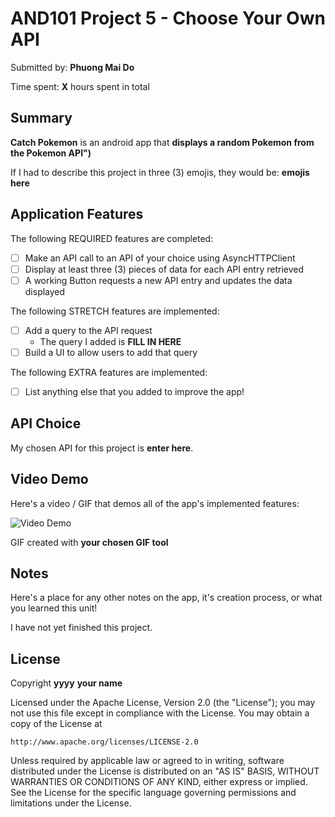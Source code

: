 <!-- (This is a comment) INSTRUCTIONS: Go through this page and fill out any **bolded** entries with their correct values.-->

# AND101 Project 5 - Choose Your Own API

Submitted by: **Phuong Mai Do**

Time spent: **X** hours spent in total

## Summary

**Catch Pokemon** is an android app that **displays a random Pokemon from the Pokemon API")**

If I had to describe this project in three (3) emojis, they would be: **emojis here**

## Application Features

<!-- (This is a comment) Please be sure to change the [ ] to [x] for any features you completed.  If a feature is not checked [x], you might miss the points for that item! -->

The following REQUIRED features are completed:

- [ ] Make an API call to an API of your choice using AsyncHTTPClient
- [ ] Display at least three (3) pieces of data for each API entry retrieved
- [ ] A working Button requests a new API entry and updates the data displayed

The following STRETCH features are implemented:

- [ ] Add a query to the API request
  - The query I added is **FILL IN HERE**
- [ ] Build a UI to allow users to add that query

The following EXTRA features are implemented:

- [ ] List anything else that you added to improve the app!

## API Choice

My chosen API for this project is **enter here**.

## Video Demo

Here's a video / GIF that demos all of the app's implemented features:

<img src='https://i.imgur.com/yhqas2i.gif' title='Video Demo' width='' alt='Video Demo' />

GIF created with **your chosen GIF tool**

<!-- Recommended tools:
- [Kap](https://getkap.co/) for macOS
- [ScreenToGif](https://www.screentogif.com/) for Windows
- [peek](https://github.com/phw/peek) for Linux. -->

## Notes

Here's a place for any other notes on the app, it's creation process, or what you learned this unit!

I have not yet finished this project. 

## License

Copyright **yyyy** **your name**

Licensed under the Apache License, Version 2.0 (the "License");
you may not use this file except in compliance with the License.
You may obtain a copy of the License at

    http://www.apache.org/licenses/LICENSE-2.0

Unless required by applicable law or agreed to in writing, software
distributed under the License is distributed on an "AS IS" BASIS,
WITHOUT WARRANTIES OR CONDITIONS OF ANY KIND, either express or implied.
See the License for the specific language governing permissions and
limitations under the License.
